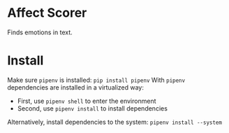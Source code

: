 # Affect Scorer
Finds emotions in text.

# Install
Make sure `pipenv` is installed: `pip install pipenv`
With `pipenv` dependencies are installed in a virtualized way:
  - First, use `pipenv shell` to enter the environment
  - Second, use `pipenv install` to install dependencies

Alternatively, install dependencies to the system: `pipenv install --system`
